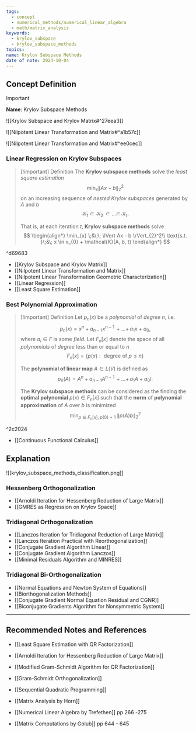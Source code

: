 ```yaml
---
tags:
  - concept
  - numerical_methods/numerical_linear_algebra
  - math/matrix_analysis
keywords:
  - krylov_subspace
  - krylov_subspace_methods
topics: 
name: Krylov Subspace Methods
date of note: 2024-10-04
---
```


## Concept Definition

>[!important]
>**Name**: Krylov Subspace Methods


![[Krylov Subspace and Krylov Matrix#^27eea3]]

![[Nilpotent Linear Transformation and Matrix#^a1b57c]]

![[Nilpotent Linear Transformation and Matrix#^ee0cec]]

### Linear Regression on Krylov Subspaces

>[!important] Definition
>The **Krylov subspace methods** solve the *least square estimation* $$\min_{x} \lVert Ax - b \rVert_{2}^2$$  on an increasing sequence of *nested* *Krylov subspaces* generated by $A$ and $b$ $$\mathcal{K}_{1} \subset \mathcal{K}_{2} \,{\subset}\ldots{\subset}\,\mathcal{K}_{t}.$$
>
> That is, at each iteration $t$, **Krylov subspace methods** solve
> $$ 
> \begin{align*}
> \min_{x} \;&\;\; \lVert Ax - b \rVert_{2}^2\\
> \text{s.t. }\;&\; x \in x_{0} + \mathcal{K}(A, b, t)
>\end{align*}
> $$

^d69683

- [[Krylov Subspace and Krylov Matrix]]
- [[Nilpotent Linear Transformation and Matrix]]
- [[Nilpotent Linear Transformation Geometric Characterization]]
- [[Linear Regression]]
- [[Least Square Estimation]]


### Best Polynomial Approximation

>[!important] Definition
>Let $p_{n}(x)$ be a *polynomial* of *degree* $n$, i.e. $$p_{n}(x) = x^n + a_{n-1}x^{n-1} \,{+}\ldots{+}\,a_{1}x + a_{0},$$ where $a_{i}\in F$ is some *field*. Let $F_{n}[x]$ denote the space of all  *polynomials* of *degree* less than or equal to $n$
>$$F_{n}[x] = \left\{ p(x): \text{ degree of }p \le n \right\} $$
>
>The **polynomial of linear map** $A\in L(V)$ is defined as $$p_{n}(A) = A^n + a_{n-1}A^{n-1} \,{+}\ldots{+}\,a_{1}A + a_{0}I.$$
>
>The **Krylov subspace methods** can be considered as the finding the **optimal polynomial** $p(x) \in F_{n}[x]$ such that the **norm** of **polynomial approximation** of $A$ over $b$  is minimized
>$$
>\min_{p \in F_{n}[x], \; p(0) = 1}  \;\lVert p(A)b \rVert_{2}^2 
>$$

^2c2024

- [[Continuous Functional Calculus]]



## Explanation

![[krylov_subspace_methods_classification.png]]


### Hessenberg Orthogonalization

- [[Arnoldi Iteration for Hessenberg Reduction of Large Matrix]]
- [[GMRES as Regression on Krylov Space]]

### Tridiagonal Orthogonalization

- [[Lanczos Iteration for Tridiagonal Reduction of Large Matrix]]
- [[Lanczos Iteration Practical with Reorthogonalization]]
- [[Conjugate Gradient Algorithm Linear]]
- [[Conjugate Gradient Algorithm Lanczos]]
- [[Minimal Residuals Algorithm and MINRES]]


### Tridiagonal Bi-Orthogonalization

- [[Normal Equations and Newton System of Equations]]
- [[Biorthogonalization Methods]]
- [[Conjugate Gradient Normal Equation Residual and CGNR]]
- [[Biconjugate Gradients Algorithm for Nonsymmetric System]]



-----------
##  Recommended Notes and References



- [[Least Square Estimation with QR Factorization]]

- [[Arnoldi Iteration for Hessenberg Reduction of Large Matrix]]
- [[Modified Gram-Schmidt Algorithm for QR Factorization]]
- [[Gram-Schmidt Orthogonalization]]

- [[Sequential Quadratic Programming]]

- [[Matrix Analysis by Horn]] 
- [[Numerical Linear Algebra by Trefethen]] pp 266 -275
- [[Matrix Computations by Golub]] pp 644 - 645